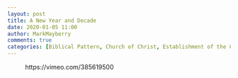```yaml
---
layout: post
title: A New Year and Decade
date: 2020-01-05 11:00
author: MarkMayberry
comments: true
categories: [Biblical Pattern, Church of Christ, Establishment of the Church, Opportunity, Restoration Movement, Sermon, Time]
---
```

<!-- wp:core-embed/vimeo {"url":"https://vimeo.com/385619500","type":"video","providerNameSlug":"vimeo","className":"wp-embed-aspect-4-3 wp-has-aspect-ratio"} -->
<figure class="wp-block-embed-vimeo wp-block-embed is-type-video is-provider-vimeo wp-embed-aspect-4-3 wp-has-aspect-ratio"><div class="wp-block-embed__wrapper">
https://vimeo.com/385619500
</div></figure>
<!-- /wp:core-embed/vimeo -->
